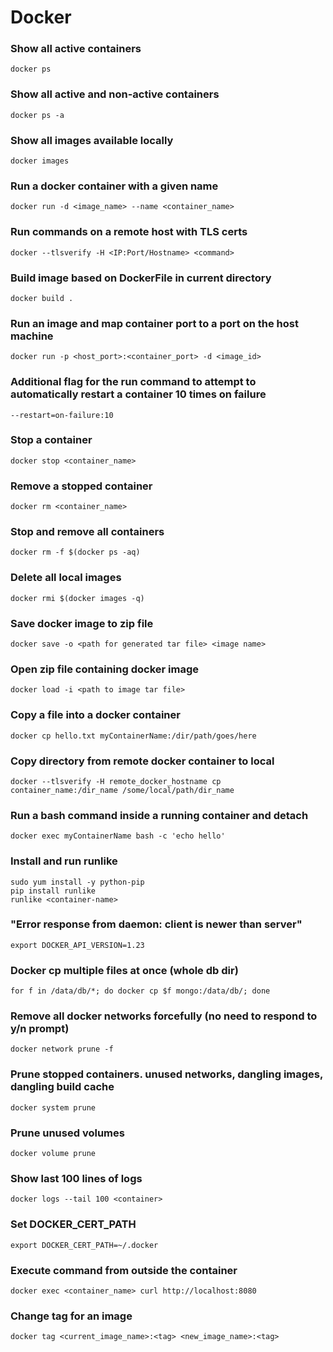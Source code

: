 # Docker

### Show all active containers
`docker ps`

### Show all active and non-active containers
`docker ps -a`

### Show all images available locally
`docker images`

### Run a docker container with a given name
`docker run -d <image_name> --name <container_name>`

### Run commands on a remote host with TLS certs
`docker --tlsverify -H <IP:Port/Hostname> <command>`

### Build image based on DockerFile in current directory
`docker build .`

### Run an image and map container port to a port on the host machine
`docker run -p <host_port>:<container_port> -d <image_id>`

### Additional flag for the run command to attempt to automatically restart a container 10 times on failure
`--restart=on-failure:10`

### Stop a container
`docker stop <container_name>`

### Remove a stopped container
`docker rm <container_name>`

### Stop and remove all containers
`docker rm -f $(docker ps -aq)`

### Delete all local images
`docker rmi $(docker images -q)`

### Save docker image to zip file
`docker save -o <path for generated tar file> <image name>`

### Open zip file containing docker image
`docker load -i <path to image tar file>`

### Copy a file into a docker container
`docker cp hello.txt myContainerName:/dir/path/goes/here`

### Copy directory from remote docker container to local
`docker --tlsverify -H remote_docker_hostname cp container_name:/dir_name /some/local/path/dir_name`

### Run a bash command inside a running container and detach
`docker exec myContainerName bash -c 'echo hello'`

### Install and run runlike
```shell
sudo yum install -y python-pip
pip install runlike
runlike <container-name>
```

### "Error response from daemon: client is newer than server"
`export DOCKER_API_VERSION=1.23`

### Docker cp multiple files at once (whole db dir)
`for f in /data/db/*; do docker cp $f mongo:/data/db/; done`

### Remove all docker networks forcefully (no need to respond to y/n prompt)
`docker network prune -f`

### Prune stopped containers. unused networks, dangling images, dangling build cache
`docker system prune`

### Prune unused volumes
`docker volume prune`

### Show last 100 lines of logs
`docker logs --tail 100 <container>`

### Set DOCKER_CERT_PATH
`export DOCKER_CERT_PATH=~/.docker`

### Execute command from outside the container
`docker exec <container_name> curl http://localhost:8080`

### Change tag for an image
`docker tag <current_image_name>:<tag> <new_image_name>:<tag>`
